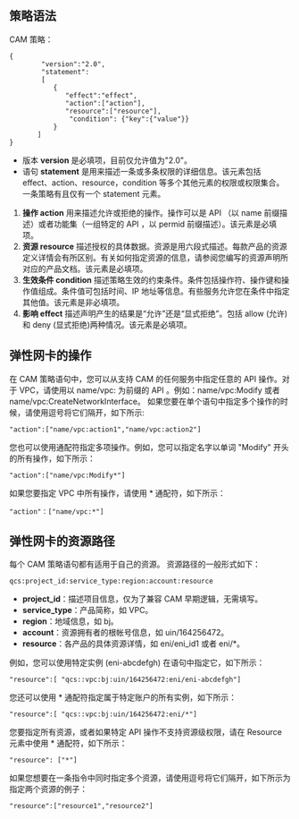 ## 策略语法
CAM 策略：
```
{     
        "version":"2.0", 
        "statement": 
        [ 
           { 
              "effect":"effect", 
              "action":["action"], 
              "resource":["resource"], 
               "condition": {"key":{"value"}} 
           } 
       ] 
}
```
- 版本 **version** 是必填项，目前仅允许值为"2.0"。
- 语句 **statement** 是用来描述一条或多条权限的详细信息。该元素包括 effect、action、resource，condition 等多个其他元素的权限或权限集合。一条策略有且仅有一个 statement 元素。
 1. **操作 action** 用来描述允许或拒绝的操作。操作可以是 API （以 name 前缀描述）或者功能集（一组特定的 API ，以 permid 前缀描述）。该元素是必填项。
 2. **资源 resource** 描述授权的具体数据。资源是用六段式描述。每款产品的资源定义详情会有所区别。有关如何指定资源的信息，请参阅您编写的资源声明所对应的产品文档。该元素是必填项。
 3. **生效条件 condition** 描述策略生效的约束条件。条件包括操作符、操作键和操作值组成。条件值可包括时间、IP 地址等信息。有些服务允许您在条件中指定其他值。该元素是非必填项。
 4. **影响 effect** 描述声明产生的结果是“允许”还是“显式拒绝”。包括 allow (允许)和 deny (显式拒绝)两种情况。该元素是必填项。

## 弹性网卡的操作[](id:caozuo)
在 CAM 策略语句中，您可以从支持 CAM 的任何服务中指定任意的 API 操作。对于 VPC，请使用以 name/vpc: 为前缀的 API 。例如：name/vpc:Modify 或者 name/vpc:CreateNetworkInterface。
如果您要在单个语句中指定多个操作的时候，请使用逗号将它们隔开，如下所示:
```
"action":["name/vpc:action1","name/vpc:action2"]
```
您也可以使用通配符指定多项操作。例如，您可以指定名字以单词 "Modify" 开头的所有操作，如下所示：
```
"action":["name/vpc:Modify*"]
```
如果您要指定 VPC 中所有操作，请使用 * 通配符，如下所示：
```
"action"：["name/vpc:*"]
```

## 弹性网卡的资源路径[](id:ziyuanlujing)
每个 CAM 策略语句都有适用于自己的资源。
资源路径的一般形式如下：
```
qcs:project_id:service_type:region:account:resource
```

- **project_id**：描述项目信息，仅为了兼容 CAM 早期逻辑，无需填写。
- **service_type**：产品简称，如 VPC。
- **region**：地域信息，如 bj。
- **account**：资源拥有者的根帐号信息，如 uin/164256472。
- **resource**：各产品的具体资源详情，如 eni/eni_id1 或者 eni/*。

例如，您可以使用特定实例 (eni-abcdefgh) 在语句中指定它，如下所示：
```
"resource":[ "qcs::vpc:bj:uin/164256472:eni/eni-abcdefgh"]
```
您还可以使用 * 通配符指定属于特定账户的所有实例，如下所示： 
```
"resource":[ "qcs::vpc:bj:uin/164256472:eni/*"]
```
您要指定所有资源，或者如果特定 API 操作不支持资源级权限，请在 Resource 元素中使用 * 通配符，如下所示：
```
"resource": ["*"]
```
如果您想要在一条指令中同时指定多个资源，请使用逗号将它们隔开，如下所示为指定两个资源的例子：
```
"resource":["resource1","resource2"]
```
